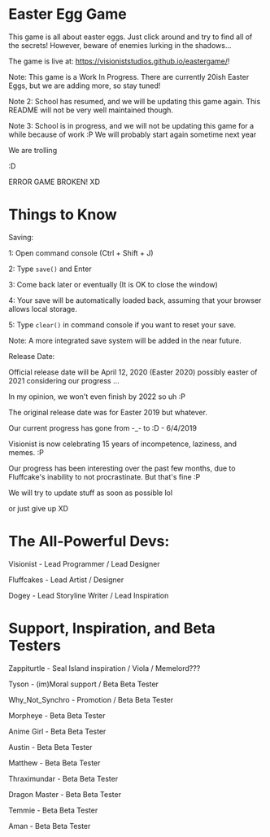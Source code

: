 # Easter Egg Game
This game is all about easter eggs.  Just click around and try to find all of the secrets!  However, beware of enemies lurking in the shadows...

The game is live at: https://visioniststudios.github.io/eastergame/!

Note: This game is a Work In Progress.  There are currently 20ish Easter Eggs, but we are adding more, so stay tuned!

Note 2: School has resumed, and we will be updating this game again.  This README will not be very well maintained though.

Note 3: School is in progress, and we will not be updating this game for a while because of work :P We will probably start again sometime next year

We are trolling

:D

ERROR GAME BROKEN! XD

# Things to Know
Saving:

1: Open command console (Ctrl + Shift + J)

2: Type `save()` and Enter

3: Come back later or eventually (It is OK to close the window)

4: Your save will be automatically loaded back, assuming that your browser allows local storage. 

5: Type `clear()` in command console if you want to reset your save. 

Note: A more integrated save system will be added in the near future.  

Release Date:

Official release date will be April 12, 2020 (Easter 2020) possibly easter of 2021 considering our progress ...

In my opinion, we won't even finish by 2022 so uh :P

The original release date was for Easter 2019 but whatever.

Our current progress has gone from -_- to :D - 6/4/2019

Visionist is now celebrating 15 years of incompetence, laziness, and memes. :P 

Our progress has been interesting over the past few months, due to Fluffcake's inability to not procrastinate. But that's fine :P

We will try to update stuff as soon as possible lol

or just give up XD

# The All-Powerful Devs:
Visionist - Lead Programmer / Lead Designer

Fluffcakes - Lead Artist / Designer

Dogey - Lead Storyline Writer / Lead Inspiration

# Support, Inspiration, and Beta Testers
Zappiturtle - Seal Island inspiration / Viola / Memelord???

Tyson - (im)Moral support / Beta Beta Tester

Why_Not_Synchro - Promotion / Beta Beta Tester

Morpheye - Beta Beta Tester

Anime Girl - Beta Beta Tester

Austin - Beta Beta Tester

Matthew - Beta Beta Tester

Thraximundar - Beta Beta Tester

Dragon Master - Beta Beta Tester

Temmie - Beta Beta Tester

Aman - Beta Beta Tester
